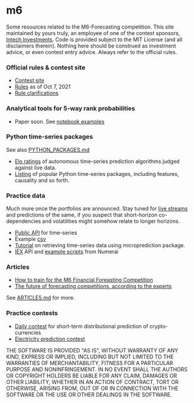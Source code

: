 # m6

Some resources related to the M6-Forecasting competition. This site maintained by yours truly, an employee of one of the
contest sponsors, [Intech Investments](https://www.intechinvestments.com/). Code is provided subject to the MIT License (and all disclaimers therein). Nothing here should be construed as investment advice, or even contest entry advice. Always refer to the official rules. 

### Official rules & contest site

- [Contest site](https://mofc.unic.ac.cy/the-m6-competition/)
- [Rules](https://github.com/microprediction/m6/blob/main/docs/M6-forecasting-competition-Guidelines-20210908.pdf) as of Oct 7, 2021
- [Rule clarifications](https://github.com/microprediction/m6/blob/main/docs/clarifications.md)


### Analytical tools for 5-way rank probabilities 

- Paper soon. See [notebook examples](https://github.com/microprediction/m6/tree/main/notebook_examples) 

### Python time-series packages 
See also [PYTHON_PACKAGES.md](https://github.com/microprediction/m6/blob/main/PYTHON_PACKAGES.md)

- [Elo ratings](https://microprediction.github.io/timeseries-elo-ratings/html_leaderboards/overall.html) of autonomous time-series prediction algorithms judged against live data. 
- [Listing](https://www.microprediction.com/blog/popular-timeseries-packages) of popular Python time-series packages, including features, causality and so forth.

### Practice data 
Much more once the portfolios are announced. Stay tuned for [live streams](https://www.microprediction.org/browse_streams.html) and predictions of the same, if you suspect that short-horizon co-dependencies and volatilities might somehow relate to longer horizons. 

- [Public API](https://www.microprediction.com/public-api) for time-series
- Example [csv](https://csv.microprediction.org/lagged?name=electricity-fueltype-nyiso-hydro.json)
- [Tutorial](https://www.microprediction.com/python-3) on retrieving time-series data using microprediction package. 
- [IEX](https://iexcloud.io/docs/api/) API and [example scripts](https://github.com/numerai/signals-example-scripts/blob/master/iexcloud/dividends.py) from Numerai


### Articles 

- [How to train for the M6 Financial Foreasting Competition](https://microprediction.medium.com/six-ways-to-train-for-the-m6-financial-forecasting-competition-cacaf3af58b5)
- [The future of forecasting competitions, according to the experts](https://www.microprediction.com/blog/future)

See [ARTICLES.md](https://github.com/microprediction/m6/blob/main/ARTICLES.md) for more. 

### Practice contests

- [Daily contest](https://www.microprediction.com/competitions/daily) for short-term distributional prediction of crypto-currencies
- [Electricity prediction contest](https://www.microprediction.com/competitions/electricity)




THE SOFTWARE IS PROVIDED "AS IS", WITHOUT WARRANTY OF ANY KIND, EXPRESS OR
IMPLIED, INCLUDING BUT NOT LIMITED TO THE WARRANTIES OF MERCHANTABILITY,
FITNESS FOR A PARTICULAR PURPOSE AND NONINFRINGEMENT. IN NO EVENT SHALL THE
AUTHORS OR COPYRIGHT HOLDERS BE LIABLE FOR ANY CLAIM, DAMAGES OR OTHER
LIABILITY, WHETHER IN AN ACTION OF CONTRACT, TORT OR OTHERWISE, ARISING FROM,
OUT OF OR IN CONNECTION WITH THE SOFTWARE OR THE USE OR OTHER DEALINGS IN THE
SOFTWARE.

